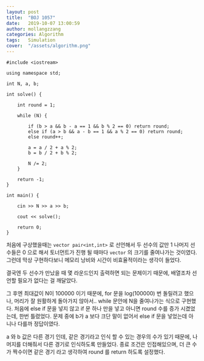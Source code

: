 ```yaml
---
layout: post
title:  "BOJ 1057"
date:   2019-10-07 13:00:59
author: mollangzzang
categories: Algorithm
tags:	Simulation
cover:  "/assets/algorithm.png"
---
```


```
#include <iostream>

using namespace std;

int N, a, b;

int solve() {

	int round = 1;

	while (N) {

		if (b > a && b - a == 1 && b % 2 == 0) return round;
		else if (a > b && a - b == 1 && a % 2 == 0) return round;
		else round++;

		a = a / 2 + a % 2;
		b = b / 2 + b % 2;

		N /= 2;
	}

	return -1;
}

int main() {

	cin >> N >> a >> b;

	cout << solve();

	return 0;
}
```

처음에 구상했을때는 `vector pair<int,int>` 로 선언해서 두 선수의 값만 1 나머지 선수들은 0 으로 해서 토너먼트가 진행 될 때마다 `vector` 의 크기를 줄여나가는 것이였다. 그런데 막상 구현하다보니 메모리 낭비와 시간이 비효율적이라는 생각이 들었다.

결국엔 두 선수가 만났을 때 몇 라운드인지 출력하면 되는 문제이기 때문에, 배열조차 선언할 필요가 없다는 걸 깨달았다.

그 후엔 최대값이 N이 100000 이기 때문에, for 문을 log(100000) 번 돌릴려고 했으나, 머리가 잘 원활하게 돌아가지 않아서.. while 문안에 N을 줄여나가는 식으로 구현했다. 처음에 else if 문을 넣지 않고 if 문 하나 만을 넣고 아니면 round 수를 증가 시켰었는데, 한번 틀렸었다. 문제 중에 b가 a 보다 크단 말이 없어서 else if 문을 넣었는데 아니나 다를까 정답이였다.

a 와 b 값은 다른 경기 인데, 같은 경기라고 인식 할 수 있는 경우의 수가 있기 때문에, 나머지를 더해줘서 다른 경기로 인식하도록 만들었다.
종료 조건은 인접해있으며, 더 큰 수가 짝수이면 같은 경기 라고 생각하여 round 를 return 하도록 설정했다.
